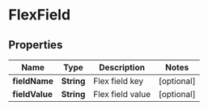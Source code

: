 

# FlexField

## Properties

Name | Type | Description | Notes
------------ | ------------- | ------------- | -------------
**fieldName** | **String** | Flex field key |  [optional]
**fieldValue** | **String** | Flex field value |  [optional]




